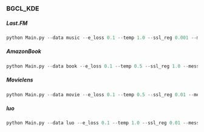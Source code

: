 ### BGCL_KDE



##### Last.FM

```python
python Main.py --data music --e_loss 0.1 --temp 1.0 --ssl_reg 0.001 --mess_dropout_rate 0.2 --res_lambda 1 --epsilon 0.5 --epoch 100 --rebuild_k 4 --steps 10
```

##### AmazonBook

```python
python Main.py --data book --e_loss 0.1 --temp 0.5 --ssl_reg 1.0 --mess_dropout_rate 0.2 --res_lambda 1 --epsilon 0.5 --epoch 25 --rebuild_k 2 --steps 5 --similarity 80_10_1
```

##### Movielens

```python
python Main.py --data movie --e_loss 0.1 --temp 0.5 --ssl_reg 0.01 --mess_dropout_rate 0.2 --res_lambda 1 --epoch 50 --epsilon 0.4 --steps 5 --similarity 80_8_2
```

##### luo

```python
python Main.py --data luo --e_loss 0.1 --temp 1.0 --ssl_reg 0.01 --mess_dropout_rate 0.2 --res_lambda 1 --topk 50 --epsilon 0.4 --rebuild_k 1 --steps 5 --similarity 80_10_2 --drug_pattern 1
```

